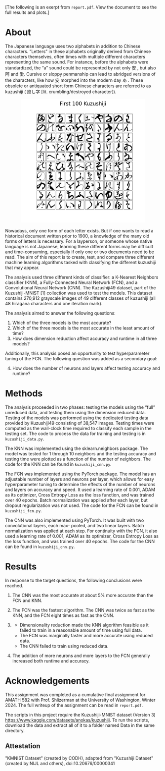[The following is an exerpt from `report.pdf`. View the document to see the full results and plots.]

# About

The Japanese language uses two alphabets in addition to Chinese characters. “Letters” in these alphabets
originally derived from Chinese characters themselves, often times with multiple different characters representing the same sound. 
For instance, before the alphabets were standardized, the “a” sound could be
represented by not only 安 , but also 阿 and 愛. Cursive or sloppy penmanship can lead to abridged
versions of the characters, like how 安 morphed into the modern day あ . These obsolete or antiquated short
form Chinese characters are referred to as kuzushiji ( 崩し字 [lit. crumbling/destroyed character]).

<p align="center">
  <img src="https://github.com/rbottoms18/kuzushiji-classification/blob/master/Results/first_100.png" width="400"/>
</p>

Nowadays, only one form of each letter exists. But if one wants to read a historical document written prior
to 1900, a knowledge of the many old forms of letters is necessary. For a layperson, or someone whose native
language is not Japanese, learning these different forms may be difficult and time-consuming, especially if
only one or two documents need to be read. The aim of this report is to create, test, and compare three
different machine learning algorithms tasked with classifying the different kuzushiji that may appear.

The analysis used three different kinds of classifier: a K-Nearest Neighbors classifier
(KNN), a Fully-Connected Neural Network (FCN), and a Convolutional Neural Network (CNN).
The Kuzushiji49 dataset, part of the Kuzushiji-MNIST [1] collection was used to test the models. This dataset contains 270,912 grayscale images of 49 different 
classes of kuzushiji (all 48 hiragana characters and one iteration mark).

The analysis aimed to answer the following questions:
1. Which of the three models is the most accurate?
2. Which of the three models is the most accurate in the least amount of time?
3. How does dimension reduction affect accuracy and runtime in all three models?

Additionally, this analysis posed an opportunity to test hyperparameter tuning of the FCN. The following question was added as a secondary goal:

4. How does the number of neurons and layers affect testing accuracy and runtime?

# Methods

The analysis proceeded in two phases: testing the models using the “full” unreduced data, and testing them
using the dimension reduced data. Testing of the models was performed using the dedicated testing data provided by Kuzushiji49 consisting of 38,547 images. 
Testing times were computed as the wall-clock time required to classify each sample in the testing set. The code to process the data for training and testing
is in `kuzushiji_data.py`.

The KNN was implemented using the sklearn.neighbors package. The model was tested for 1 through
10 neighbors and the testing accuracy and testing time were plotted as a function of the number of neighbors.
The code for the KNN can be found in `kuzushiji_cnn.py`.

The FCN was implemented using the PyTorch package. The model has an adjustable number of layers and neurons per
layer, which allows for easy hyperparameter tuning to determine the effects of the number of neurons and
layers on accuracy and speed. It used a learning rate of 0.001, ADAM as its optimizer, Cross Entropy Loss
as the loss function, and was trained over 40 epochs. Batch normalization was applied after each layer, but
dropout regularization was not used. The code for the FCN can be found in `kuzushiji_fcn.py`.

The CNN was also implemented using PyTorch. It was built with two convolutional layers, each max-
pooled, and two linear layers. Batch normalization was applied at each step. For continuity with the FCN,
it also used a learning rate of 0.001, ADAM as its optimizer, Cross Entropy Loss as the loss function, and
was trained over 40 epochs. The code for the CNN can be found in `kuzushiji_cnn.py`.

# Results

In response to the target questions, the following conclusions were reached.
1. The CNN was the most accurate at about 5% more accurate than the FCN and KNN.
2. The FCN was the fastest algorithm. The CNN was twice
as fast as the KNN, and the FCN eight times as fast as
the CNN.
3. * Dimensionality reduction made the KNN algorithm feasible as it failed to train in a reasonable amount of time using full data.
   * The FCN was marginally faster and more accurate using reduced data.
   * The CNN failed to train using reduced data.

4. The addition of more neurons and more layers to the FCN
generally increased both runtime and accuracy.


# Acknowledgements

This assignment was completed as a cumulative final assignment for AMATH 582 with Prof. Shlizerman
at the University of Washington, Winter 2024. The full writeup of the assignment can be read in `report.pdf`.

The scripts in this project require the Kuzushiji-MNIST dataset (Version 3) https://www.kaggle.com/datasets/anokas/kuzushiji.
To run the scripts, download the data and extract all of it to a folder named Data
in the same directory.


## Attestation
"KMNIST Dataset" (created by CODH), adapted from "Kuzushiji Dataset" (created by NIJL and others), 
doi:10.20676/00000341
